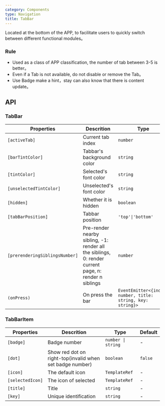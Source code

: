 ```yaml
---
category: Components
type: Navigation
title: TabBar
---
```


Located at the bottom of the APP, to facilitate users to quickly switch between different functional modules。

### Rule
- Used as a class of APP classification, the number of tab between 3-5 is better。
- Even if a Tab is not available, do not disable or remove the Tab。
- Use Badge make a hint，stay can also know that there is content update。

## API

### TabBar

Properties | Descrition | Type | Default
-----------|------------|------|--------
| `[activeTab]` | Current tab index | `number` | `0` |
| `[barTintColor]` | Tabbar's background color | `string` | `'white'` |
| `[tintColor]` | Selected's font color | `string` | `'#108ee9'` |
| `[unselectedTintColor]` | Unselected's font color | `string` | `'#888'` |
| `[hidden]` | Whether it is hidden | `boolean` | `false` |
| `[tabBarPosition]` | Tabbar position | `'top'\|'bottom'` | `'bottom'` |
| `[prerenderingSiblingsNumber]`| Pre-render nearby sibling, -1: render all the siblings, 0: render current page, n: render n siblings | `number` | `-1` |
| `(onPress)` | On press the bar | `EventEmitter<{index: number, title: string, key: string}>` | - |

### TabBarItem

Properties | Descrition | Type | Default
-----------|------------|------|--------
| `[badge]` | Badge number | `number \| string` | - |
| `[dot]` | Show red dot on right-top(invalid when set badge number) | `boolean` | `false` |
| `[icon]` | The default icon | `TemplateRef` | - |
| `[selectedIcon]` | The icon of selected | `TemplateRef` | - |
| `[title]` | Title | `string` | - |
| `[key]` | Unique identification | `string` | - |
